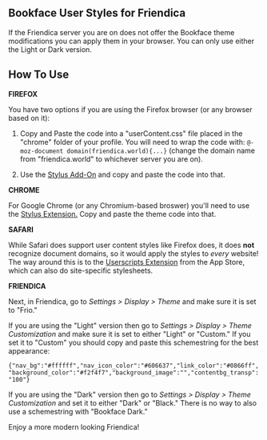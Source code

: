 ## Bookface User Styles for Friendica

If the Friendica server you are on does not offer the Bookface theme modifications you can apply them in your browser. You can only use either the Light or Dark version.

## How To Use

**FIREFOX**

You have two options if you are using the Firefox browser (or any browser based on it):

1. Copy and Paste the code into a "userContent.css" file placed in the "chrome" folder of your profile. You will need to wrap the code with:
 `@-moz-document domain(friendica.world){...}` (change the domain name from "friendica.world" to whichever server you are on).

1. Use the [Stylus Add-On](https://addons.mozilla.org/en-US/firefox/addon/styl-us/) and copy and paste the code into that.

**CHROME**

For Google Chrome (or any Chromium-based broswer) you'll need to use the [Stylus Extension.](https://chromewebstore.google.com/detail/stylus/clngdbkpkpeebahjckkjfobafhncgmne) Copy and paste the theme code into that.

**SAFARI**

While Safari does support user content styles like Firefox does, it does **not** recognize document domains, so it would apply the styles to _every_ website! The way around this is to the [Userscripts Extension](https://apps.apple.com/us/app/userscripts/id1463298887) from the App Store, which can also do site-specific stylesheets.

**FRIENDICA**

Next, in Friendica, go to _Settings > Display > Theme_ and make sure it is set to "Frio."

If you are using the "Light" version then go to _Settings > Display > Theme Customization_ and make sure it is set to either "Light" or "Custom."  If you set it to "Custom" you should copy and paste this schemestring for the best appearance:

`{"nav_bg":"#ffffff","nav_icon_color":"#606637","link_color":"#0866ff","background_color":"#f2f4f7","background_image":"","contentbg_transp":"100"}`

If you are using the "Dark" version then go to _Settings > Display > Theme Customization_ and set it to either "Dark" or "Black." There is no way to also use a schemestring with "Bookface Dark."

Enjoy a more modern looking Friendica!

